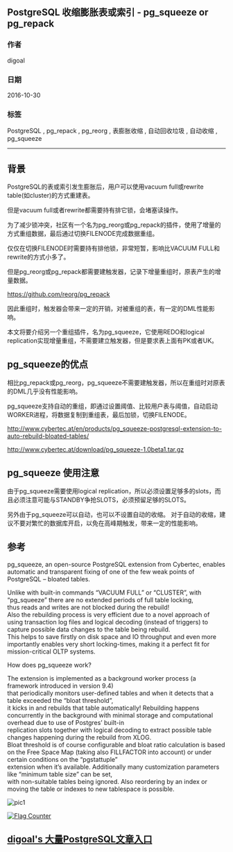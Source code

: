 ## PostgreSQL 收缩膨胀表或索引 - pg_squeeze or pg_repack
            
### 作者           
digoal            
            
### 日期          
2016-10-30             
            
### 标签          
PostgreSQL , pg_repack , pg_reorg , 表膨胀收缩 , 自动回收垃圾 , 自动收缩 , pg_squeeze                 
            
----          
            
## 背景 
PostgreSQL的表或索引发生膨胀后，用户可以使用vacuum full或rewrite table(如cluster)的方式重建表。  
  
但是vacuum full或者rewrite都需要持有排它锁，会堵塞读操作。  
  
为了减少锁冲突，社区有一个名为pg_reorg或pg_repack的插件，使用了增量的方式重组数据，最后通过切换FILENODE完成数据重组。  
  
仅仅在切换FILENODE时需要持有排他锁，非常短暂，影响比VACUUM FULL和rewrite的方式小多了。  
  
但是pg_reorg或pg_repack都需要建触发器，记录下增量重组时，原表产生的增量数据。  
  
https://github.com/reorg/pg_repack  
  
因此重组时，触发器会带来一定的开销，对被重组的表，有一定的DML性能影响。  
  
本文将要介绍另一个重组插件，名为pg_squeeze，它使用REDO和logical replication实现增量重组，不需要建立触发器，但是要求表上面有PK或者UK。  
  
## pg_squeeze的优点
相比pg_repack或pg_reorg，pg_squeeze不需要建触发器，所以在重组时对原表的DML几乎没有性能影响。  
  
pg_squeeze支持自动的重组，即通过设置阈值、比较用户表与阈值，自动启动WORKER进程，将数据复制到重组表，最后加锁，切换FILENODE。  
  
http://www.cybertec.at/en/products/pg_squeeze-postgresql-extension-to-auto-rebuild-bloated-tables/    
  
http://www.cybertec.at/download/pg_squeeze-1.0beta1.tar.gz    
  
## pg_squeeze 使用注意
由于pg_squeeze需要使用logical replication，所以必须设置足够多的slots，而且必须注意可能与STANDBY争抢SLOTS，必须预留足够的SLOTS。  
  
另外由于pg_squeeze可以自动，也可以不设置自动的收缩。 对于自动的收缩，建议不要对繁忙的数据库开启，以免在高峰期触发，带来一定的性能影响。  
  
## 参考
pg_squeeze, an open-source PostgreSQL extension from Cybertec, enables automatic and transparent fixing of one of the few weak points of PostgreSQL – bloated tables.  
  
Unlike with built-in commands “VACUUM FULL” or “CLUSTER”, with “pg_squeeze” there are no extended periods of full table locking,   
thus reads and writes are not blocked during the rebuild!   
Also the rebuilding process is very efficient due to a novel approach of using transaction log files and logical decoding (instead of triggers) to capture possible data changes to the table being rebuild.   
This helps to save firstly on disk space and IO throughput and even more importantly enables very short locking-times, making it a perfect fit for mission-critical OLTP systems.  
    
How does pg_squeeze work?  
  
The extension is implemented as a background worker process (a framework introduced in version 9.4)   
that periodically monitors user-defined tables and when it detects that a table exceeded the “bloat threshold”,   
it kicks in and rebuilds that table automatically! Rebuilding happens concurrently in the background with minimal storage and computational overhead due to use of Postgres’ built-in   
replication slots together with logical decoding to extract possible table changes happening during the rebuild from XLOG.   
Bloat threshold is of course configurable and bloat ratio calculation is based on the Free Space Map (taking also FILLFACTOR into account) or under certain conditions on the “pgstattuple”   
extension when it’s available.  Additionally many customization parameters like “minimum table size” can be set,   
with non-suitable tables being ignored. Also reordering by an index or moving the table or indexes to new tablespace is possible.  
  
![pic1](20161030_02_pic_001.jpg)  
  
    
  
<a rel="nofollow" href="http://info.flagcounter.com/h9V1"  ><img src="http://s03.flagcounter.com/count/h9V1/bg_FFFFFF/txt_000000/border_CCCCCC/columns_2/maxflags_12/viewers_0/labels_0/pageviews_0/flags_0/"  alt="Flag Counter"  border="0"  ></a>  
  
  
  
  
  
  
## [digoal's 大量PostgreSQL文章入口](https://github.com/digoal/blog/blob/master/README.md "22709685feb7cab07d30f30387f0a9ae")
  
